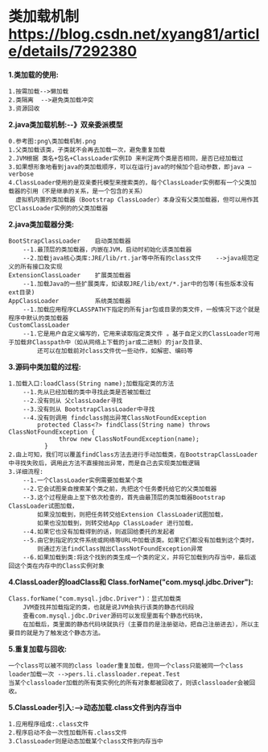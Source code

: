 
# 类加载机制 https://blog.csdn.net/xyang81/article/details/7292380

**1.类加载的使用:**

    1.按需加载-->懒加载
    2.类隔离  -->避免类加载冲突
    3.资源回收
    
**2.java类加载机制:--》双亲委派模型**

    0.参考图:png\类加载机制.png
    1.父类加载该类，子类就不会再去加载一次，避免重复加载
    2.JVM根据 类名+包名+ClassLoader实例ID 来判定两个类是否相同，是否已经加载过
    3.如果想形象地看到java的类加载顺序，可以在运行java的时候加个启动参数，即java –verbose
    4.ClassLoader使用的是双亲委托模型来搜索类的，每个ClassLoader实例都有一个父类加载器的引用（不是继承的关系，是一个包含的关系）
      虚拟机内置的类加载器（Bootstrap ClassLoader）本身没有父类加载器，但可以用作其它ClassLoader实例的的父类加载器
 
**2.java类加载器分类:**
   
    BootStrapClassLoader    启动类加载器
        --1.最顶层的类加载器，内嵌在JVM，启动时初始化该类加载器
        --2.加载java核心类库:JRE/lib/rt.jar等中所有的class文件    -->java规范定义的所有接口及实现
    ExtensionClassLoader    扩展类加载器
        --1.加载Java的一些扩展类库，如读取JRE/lib/ext/*.jar中的包等(有些版本没有ext目录)
    AppClassLoader          系统类加载器
        --1.加载应用程序CLASSPATH下指定的所有jar包或目录的类文件，一般情况下这个就是程序中默认的类加载器
    CustomClassLoader
        --1.它是用户自定义编写的，它用来读取指定类文件 。基于自定义的ClassLoader可用于加载非Classpath中（如从网络上下载的jar或二进制）的jar及目录、
            还可以在加载前对class文件优一些动作，如解密、编码等
    
**3.源码中类加载的过程:**
    
    1.加载入口:loadClass(String name);加载指定类的方法
        --1.先从已经加载的类中寻找此类是否被加载过
        --2.没有则从 父classLoader寻找
        --3.没有则从 BootstrapClassLoader中寻找
        --4.没有则调用 findclass抛出异常ClassNotFoundException
            protected Class<?> findClass(String name) throws ClassNotFoundException {
                  throw new ClassNotFoundException(name);
              }
    2.由上可知，我们可以覆盖findClass方法去进行手动加载类，在BootstrapClassLoader中寻找失败后，调用此方法不直接抛出异常，而是自己去实现类加载逻辑
    3.详细流程:
        --1.一个ClassLoader实例需要加载某个类
        --2.它会试图亲自搜索某个类之前，先把这个任务委托给它的父类加载器
        --3.这个过程是由上至下依次检查的，首先由最顶层的类加载器Bootstrap ClassLoader试图加载，
            如果没加载到，则把任务转交给Extension ClassLoader试图加载，
            如果也没加载到，则转交给App ClassLoader 进行加载，
        --4.如果它也没有加载得到的话，则返回给委托的发起者
        --5.由它到指定的文件系统或网络等URL中加载该类。如果它们都没有加载到这个类时，
            则通过方法findClass抛出ClassNotFoundException异常
        --6.如果加载到类:将这个找到的类生成一个类的定义，并将它加载到内存当中，最后返回这个类在内存中的Class实例对象
        
**4.ClassLoader的loadClass和 Class.forName("com.mysql.jdbc.Driver"):**

    Class.forName("com.mysql.jdbc.Driver")：显式加载类
        JVM查找并加载指定的类，也就是说JVM会执行该类的静态代码段
        查看com.mysql.jdbc.Driver源码可以发现里面有个静态代码块，
        在加载后，类里面的静态代码块就执行（主要目的是注册驱动，把自己注册进去），所以主要目的就是为了触发这个静态方法。

        
**5.重复加载与回收:**    
    
    一个class可以被不同的class loader重复加载，但同一个class只能被同一个class loader加载一次 -->pers.li.classloader.repeat.Test
    当某个classloader加载的所有类实例化的所有对象都被回收了，则该classloader会被回收。
    
**5.ClassLoader引入:-->动态加载.class文件到内存当中**    

    1.应用程序组成:.class文件
    2.程序启动不会一次性加载所有.class文件
    3.ClassLoader则是动态加载某个class文件到内存当中
    